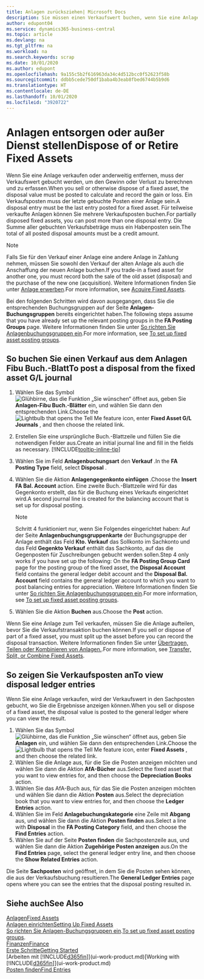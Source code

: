 ```yaml
---
title: Anlagen zurücksziehen| Microsoft Docs
description: Sie müssen einen Verkaufswert buchen, wenn Sie eine Anlage verkaufen oder ausrangieren, die storniert werden sollten.
author: edupont04
ms.service: dynamics365-business-central
ms.topic: article
ms.devlang: na
ms.tgt_pltfrm: na
ms.workload: na
ms.search.keywords: scrap
ms.date: 10/01/2020
ms.author: edupont
ms.openlocfilehash: 9a155c5b2f616963da34c4d512bcc0f52623f58b
ms.sourcegitcommit: ddbb5cede750df1baba4b3eab8fbed6744b5b9d6
ms.translationtype: HT
ms.contentlocale: de-DE
ms.lasthandoff: 10/01/2020
ms.locfileid: "3920722"
---
```

# <a name="dispose-of-or-retire-fixed-assets"></a><span data-ttu-id="8f005-103">Anlagen entsorgen oder außer Dienst stellen</span><span class="sxs-lookup"><span data-stu-id="8f005-103">Dispose of or Retire Fixed Assets</span></span>

<span data-ttu-id="8f005-104">Wenn Sie eine Anlage verkaufen oder anderweitig entfernen, muss der Verkaufswert gebucht werden, um den Gewinn oder Verlust zu berechnen und zu erfassen.</span><span class="sxs-lookup"><span data-stu-id="8f005-104">When you sell or otherwise dispose of a fixed asset, the disposal value must be posted to calculate and record the gain or loss.</span></span> <span data-ttu-id="8f005-105">Ein Verkaufsposten muss der letzte gebuchte Posten einer Anlage sein.</span><span class="sxs-lookup"><span data-stu-id="8f005-105">A disposal entry must be the last entry posted for a fixed asset.</span></span> <span data-ttu-id="8f005-106">Für teilweise verkaufte Anlagen können Sie mehrere Verkaufsposten buchen.</span><span class="sxs-lookup"><span data-stu-id="8f005-106">For partially disposed fixed assets, you can post more than one disposal entry.</span></span> <span data-ttu-id="8f005-107">Die Summe aller gebuchten Verkaufsbeträge muss ein Habenposten sein.</span><span class="sxs-lookup"><span data-stu-id="8f005-107">The total of all posted disposal amounts must be a credit amount.</span></span>  

> [!NOTE]  
> <span data-ttu-id="8f005-108">Falls Sie für den Verkauf einer Anlage eine andere Anlage in Zahlung nehmen, müssen Sie sowohl den Verkauf der alten Anlage als auch die Anschaffung der neuen Anlage buchen.</span><span class="sxs-lookup"><span data-stu-id="8f005-108">If you trade-in a fixed asset for another one, you must record both the sale of the old asset (disposal) and the purchase of the new one (acquisition).</span></span> <span data-ttu-id="8f005-109">Weitere Informationen finden Sie unter [Anlage erwerben](fa-how-acquire.md).</span><span class="sxs-lookup"><span data-stu-id="8f005-109">For more information, see [Acquire Fixed Assets](fa-how-acquire.md).</span></span>  

<span data-ttu-id="8f005-110">Bei den folgenden Schritten wird davon ausgegangen, dass Sie die entsprechenden Buchungsgruppen auf der Seite **Anlagen-Buchungsgruppen** bereits eingerichtet haben.</span><span class="sxs-lookup"><span data-stu-id="8f005-110">The following steps assume that you have already set up the relevant posting groups in the **FA Posting Groups** page.</span></span> <span data-ttu-id="8f005-111">Weitere Informationen finden Sie unter [So richten Sie Anlagenbuchungsgruppen ein](fa-how-setup-general.md#to-set-up-fixed-asset-posting-groups).</span><span class="sxs-lookup"><span data-stu-id="8f005-111">For more information, see [To set up fixed asset posting groups](fa-how-setup-general.md#to-set-up-fixed-asset-posting-groups).</span></span>  

## <a name="to-post-a-disposal-from-the-fixed-asset-gl-journal"></a><span data-ttu-id="8f005-112">So buchen Sie einen Verkauf aus dem Anlagen Fibu Buch.-Blatt</span><span class="sxs-lookup"><span data-stu-id="8f005-112">To post a disposal from the fixed asset G/L journal</span></span>

1. <span data-ttu-id="8f005-113">Wählen Sie das Symbol ![Glühbirne, das die Funktion „Sie wünschen“ öffnet](media/ui-search/search_small.png "Was möchten Sie tun?") aus, geben Sie **Anlagen-Fibu Buch.-Blätter** ein, und wählen Sie dann den entsprechenden Link.</span><span class="sxs-lookup"><span data-stu-id="8f005-113">Choose the ![Lightbulb that opens the Tell Me feature](media/ui-search/search_small.png "Tell me what you want to do") icon, enter **Fixed Asset G/L Journals** , and then choose the related link.</span></span>  
2. <span data-ttu-id="8f005-114">Erstellen Sie eine ursprüngliche Buch.-Blattzeile und füllen Sie die notwendigen Felder aus.</span><span class="sxs-lookup"><span data-stu-id="8f005-114">Create an initial journal line and fill in the fields as necessary.</span></span> [!INCLUDE[tooltip-inline-tip](includes/tooltip-inline-tip_md.md)]  
3. <span data-ttu-id="8f005-115">Wählen Sie im Feld **Anlagenbuchungsart** den **Verkauf** .</span><span class="sxs-lookup"><span data-stu-id="8f005-115">In the **FA Posting Type** field, select **Disposal** .</span></span>  
4. <span data-ttu-id="8f005-116">Wählen Sie die Aktion **Anlagengegenkonto einfügen** .</span><span class="sxs-lookup"><span data-stu-id="8f005-116">Choose the **Insert FA Bal. Account** action.</span></span> <span data-ttu-id="8f005-117">Eine zweite Buch.-Blattzeile wird für das Gegenkonto erstellt, das für die Buchung eines Verkaufs eingerichtet wird.</span><span class="sxs-lookup"><span data-stu-id="8f005-117">A second journal line is created for the balancing account that is set up for disposal posting.</span></span>  

    > [!NOTE]  
    >  <span data-ttu-id="8f005-118">Schritt 4 funktioniert nur, wenn Sie Folgendes eingerichtet haben: Auf der Seite **Anlagenbuchungsgruppenkarte** der Buchungsgruppe der Anlage enthält das Feld **Kto. Verkauf** das Sollkonto im Sachkonto und das Feld **Gegenkto Verkauf** enthält das Sachkonto, auf das die Gegenposten für Zuschreibungen gebucht werden sollen.</span><span class="sxs-lookup"><span data-stu-id="8f005-118">Step 4 only works if you have set up the following: On the **FA Posting Group Card** page for the posting group of the fixed asset, the **Disposal Account** field contains the general ledger debit account and the **Disposal Bal. Account** field contains the general ledger account to which you want to post balancing entries for appreciation.</span></span> <span data-ttu-id="8f005-119">Weitere Informationen finden Sie unter [So richten Sie Anlagenbuchungsgruppen ein](fa-how-setup-general.md#to-set-up-fixed-asset-posting-groups).</span><span class="sxs-lookup"><span data-stu-id="8f005-119">For more information, see [To set up fixed asset posting groups](fa-how-setup-general.md#to-set-up-fixed-asset-posting-groups).</span></span>  
5. <span data-ttu-id="8f005-120">Wählen Sie die Aktion **Buchen** aus.</span><span class="sxs-lookup"><span data-stu-id="8f005-120">Choose the **Post** action.</span></span>  

<span data-ttu-id="8f005-121">Wenn Sie eine Anlage zum Teil verkaufen, müssen Sie die Anlage aufteilen, bevor Sie die Verkaufstransaktion buchen können.</span><span class="sxs-lookup"><span data-stu-id="8f005-121">If you sell or dispose of part of a fixed asset, you must split up the asset before you can record the disposal transaction.</span></span> <span data-ttu-id="8f005-122">Weitere Informationen finden Sie unter [Übertragen, Teilen oder Kombinieren von Anlagen.](fa-how-trans-split-combine.md).</span><span class="sxs-lookup"><span data-stu-id="8f005-122">For more information, see [Transfer, Split, or Combine Fixed Assets](fa-how-trans-split-combine.md).</span></span>  

## <a name="to-view-disposal-ledger-entries"></a><span data-ttu-id="8f005-123">So zeigen Sie Verkaufsposten an</span><span class="sxs-lookup"><span data-stu-id="8f005-123">To view disposal ledger entries</span></span>
<span data-ttu-id="8f005-124">Wenn Sie eine Anlage verkaufen, wird der Verkaufswert in den Sachposten gebucht, wo Sie die Ergebnisse anzeigen können.</span><span class="sxs-lookup"><span data-stu-id="8f005-124">When you sell or dispose of a fixed asset, the disposal value is posted to the general ledger where you can view the result.</span></span>  

1. <span data-ttu-id="8f005-125">Wählen Sie das Symbol ![Glühbirne, das die Funktion „Sie wünschen“ öffnet](media/ui-search/search_small.png "Was möchten Sie tun?") aus, geben Sie **Anlagen** ein, und wählen Sie dann den entsprechenden Link.</span><span class="sxs-lookup"><span data-stu-id="8f005-125">Choose the ![Lightbulb that opens the Tell Me feature](media/ui-search/search_small.png "Tell me what you want to do") icon, enter **Fixed Assets** , and then choose the related link.</span></span>  
2. <span data-ttu-id="8f005-126">Wählen Sie die Anlage aus, für die Sie die Posten anzeigen möchten und wählen Sie dann die Aktion **AfA-Bücher** aus.</span><span class="sxs-lookup"><span data-stu-id="8f005-126">Select the fixed asset that you want to view entries for, and then choose the **Depreciation Books** action.</span></span>  
3. <span data-ttu-id="8f005-127">Wählen Sie das AfA-Buch aus, für das Sie die Posten anzeigen möchten und wählen Sie dann die Aktion **Posten** aus.</span><span class="sxs-lookup"><span data-stu-id="8f005-127">Select the depreciation book that you want to view entries for, and then choose the **Ledger Entries** action.</span></span>  
4. <span data-ttu-id="8f005-128">Wählen Sie im Feld **Anlagebuchungskategorie** eine Zeile mit **Abgang** aus, und wählen Sie dann die Aktion **Posten finden** aus.</span><span class="sxs-lookup"><span data-stu-id="8f005-128">Select a line with **Disposal** in the **FA Posting Category** field, and then choose the **Find Entries** action.</span></span>  
5. <span data-ttu-id="8f005-129">Wählen Sie auf der Seite **Posten finden** die Sachpostenzeile aus, und wählen Sie dann die Aktion **Zugehörige Posten anzeigen** aus.</span><span class="sxs-lookup"><span data-stu-id="8f005-129">On the **Find Entries** page, select the general ledger entry line, and then choose the **Show Related Entries** action.</span></span>  

<span data-ttu-id="8f005-130">Die Seite **Sachposten** wird geöffnet, in dem Sie die Posten sehen können, die aus der Verkaufsbuchung resultieren.</span><span class="sxs-lookup"><span data-stu-id="8f005-130">The **General Ledger Entries** page opens where you can see the entries that the disposal posting resulted in.</span></span>  

## <a name="see-also"></a><span data-ttu-id="8f005-131">Siehe auch</span><span class="sxs-lookup"><span data-stu-id="8f005-131">See Also</span></span>

[<span data-ttu-id="8f005-132">Anlagen</span><span class="sxs-lookup"><span data-stu-id="8f005-132">Fixed Assets</span></span>](fa-manage.md)  
[<span data-ttu-id="8f005-133">Anlagen einrichten</span><span class="sxs-lookup"><span data-stu-id="8f005-133">Setting Up Fixed Assets</span></span>](fa-setup.md)  
<span data-ttu-id="8f005-134">[So richten Sie Anlagen-Buchungsgruppen ein](fa-how-setup-general.md#to-set-up-fixed-asset-posting-groups).</span><span class="sxs-lookup"><span data-stu-id="8f005-134">[To set up fixed asset posting groups](fa-how-setup-general.md#to-set-up-fixed-asset-posting-groups).</span></span>  
[<span data-ttu-id="8f005-135">Finanzen</span><span class="sxs-lookup"><span data-stu-id="8f005-135">Finance</span></span>](finance.md)  
[<span data-ttu-id="8f005-136">Erste Schritte</span><span class="sxs-lookup"><span data-stu-id="8f005-136">Getting Started</span></span>](product-get-started.md)  
<span data-ttu-id="8f005-137">[Arbeiten mit [!INCLUDE[d365fin](includes/d365fin_md.md)]](ui-work-product.md)</span><span class="sxs-lookup"><span data-stu-id="8f005-137">[Working with [!INCLUDE[d365fin](includes/d365fin_md.md)]](ui-work-product.md)</span></span>  
[<span data-ttu-id="8f005-138">Posten finden</span><span class="sxs-lookup"><span data-stu-id="8f005-138">Find Entries</span></span>](ui-find-entries.md)  
